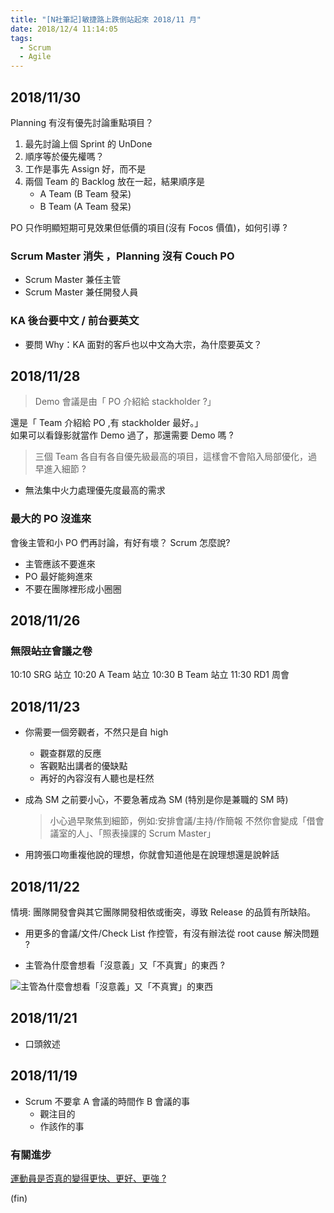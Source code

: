 ```yaml
---
title: "[N社筆記]敏捷路上跌倒站起來 2018/11 月"
date: 2018/12/4 11:14:05
tags:
  - Scrum
  - Agile
---
```


## 2018/11/30

Planning 有沒有優先討論重點項目？

1. 最先討論上個 Sprint 的 UnDone
2. 順序等於優先權嗎？
3. 工作是事先 Assign 好，而不是
4. 兩個 Team 的 Backlog 放在一起，結果順序是
   - A Team (B Team 發呆)
   - B Team (A Team 發呆)

PO 只作明顯短期可見效果但低價的項目(沒有 Focos 價值)，如何引導 ?

### Scrum Master 消失 ，Planning 沒有 Couch PO

- Scrum Master 兼任主管
- Scrum Master 兼任開發人員

### KA 後台要中文 / 前台要英文

- 要問 Why：KA 面對的客戶也以中文為大宗，為什麼要英文？

## 2018/11/28

> Demo 會議是由「 PO 介紹給 stackholder ?」

還是「 Team 介紹給 PO ,有 stackholder 最好。」  
如果可以看錄影就當作 Demo 過了，那還需要 Demo 嗎 ?

> 三個 Team 各自有各自優先級最高的項目，這樣會不會陷入局部優化，過早進入細節 ?

- 無法集中火力處理優先度最高的需求

### 最大的 PO 沒進來

會後主管和小 PO 們再討論，有好有壞？
Scrum 怎麼說?

- 主管應該不要進來
- PO 最好能夠進來
- 不要在團隊裡形成小圈圈

## 2018/11/26

### 無限~~站立~~會議之卷

10:10 SRG 站立
10:20 A Team 站立
10:30 B Team 站立
11:30 RD1 周會

## 2018/11/23

- 你需要一個旁觀者，不然只是自 high

  - 觀查群眾的反應
  - 客觀點出講者的優缺點
  - 再好的內容沒有人聽也是枉然

- 成為 SM 之前要小心，不要急著成為 SM (特別是你是兼職的 SM 時)
  > 小心過早聚焦到細節，例如:安排會議/主持/作簡報
  > 不然你會變成「借會議室的人」、「照表操課的 Scrum Master」
- 用誇張口吻重複他說的理想，你就會知道他是在說理想還是說幹話

## 2018/11/22

情境:
團隊開發會與其它團隊開發相依或衝突，導致 Release 的品質有所缺陷。

- 用更多的會議/文件/Check List 作控管，有沒有辦法從 root cause 解決問題 ?

- 主管為什麼會想看「沒意義」又「不真實」的東西 ?

![主管為什麼會想看「沒意義」又「不真實」的東西](https://i.imgur.com/xSq4oHY.jpg)

## 2018/11/21

- 口頭敘述

## 2018/11/19

- Scrum 不要拿 A 會議的時間作 B 會議的事
  - 觀注目的
  - 作該作的事

### 有關進步

[運動員是否真的變得更快、更好、更強 ?](https://www.ted.com/talks/david_epstein_are_athletes_really_getting_faster_better_stronger/transcript?language=zh-tw)

(fin)
